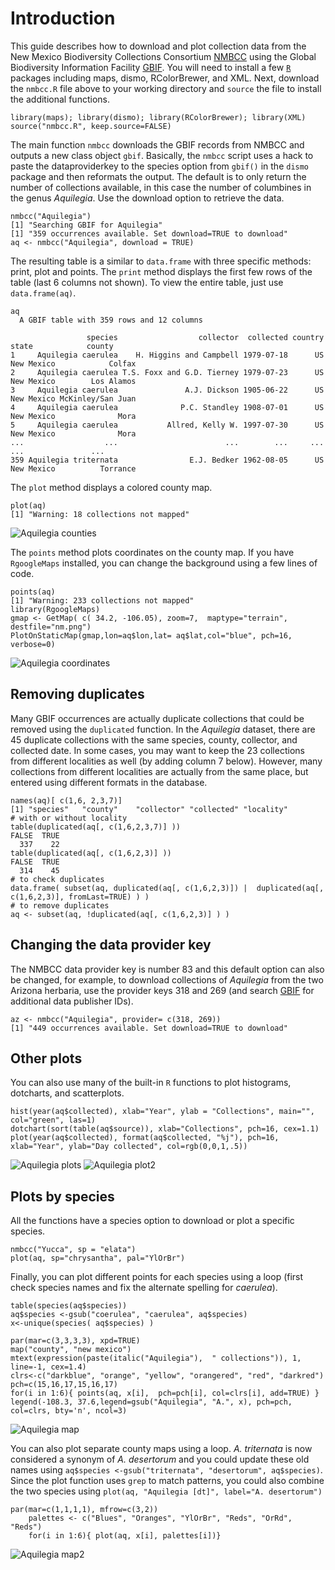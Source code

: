 # Introduction

This guide describes how to download and plot collection data from the New Mexico Biodiversity Collections Consortium [NMBCC](http://nmbiodiversity.org/) using the Global Biodiversity Information Facility [GBIF](http://data.gbif.org).  You will need to install a few [`R`](http://cran.r-project.org) packages including maps, dismo, RColorBrewer, and XML.  Next, download the `nmbcc.R` file above to your working directory and `source` the file to install the additional functions.

	library(maps); library(dismo); library(RColorBrewer); library(XML)
	source("nmbcc.R", keep.source=FALSE)
       
The main function `nmbcc` downloads the GBIF records from NMBCC and outputs a new class object `gbif`. Basically, the `nmbcc` script uses a hack to paste the dataproviderkey to the species option from `gbif()` in the `dismo` package and then reformats the output.  The default is to only return the number of collections available, in this case the number of columbines in the genus *Aquilegia*. Use the download option to retrieve the data.

	nmbcc("Aquilegia")
	[1] "Searching GBIF for Aquilegia"
	[1] "359 occurrences available. Set download=TRUE to download"
	aq <- nmbcc("Aquilegia", download = TRUE)

The resulting table is a similar to `data.frame` with three specific methods: print, plot and points. The `print` method displays the first few rows of the table (last 6 columns not shown). To view the entire table, just use `data.frame(aq)`. 

	aq
	  A GBIF table with 359 rows and 12 columns

	                 species                  collector  collected country      state            county
	1     Aquilegia caerulea    H. Higgins and Campbell 1979-07-18      US New Mexico            Colfax
	2     Aquilegia caerulea T.S. Foxx and G.D. Tierney 1979-07-23      US New Mexico        Los Alamos
	3     Aquilegia caerulea               A.J. Dickson 1905-06-22      US New Mexico McKinley/San Juan
	4     Aquilegia caerulea              P.C. Standley 1908-07-01      US New Mexico              Mora
	5     Aquilegia caerulea           Allred, Kelly W. 1997-07-30      US New Mexico              Mora
	...                  ...                        ...        ...     ...        ...               ...
	359 Aquilegia triternata                E.J. Bedker 1962-08-05      US New Mexico          Torrance


The `plot` method displays a colored county map.  

	plot(aq)
	[1] "Warning: 18 collections not mapped"

![Aquilegia counties](/cstubben/nmbcc/raw/master/plots/aq_counties.png)


The `points` method plots coordinates on the county map. If you have `RgoogleMaps` installed, you can change the background using a few lines of code.

	points(aq)
	[1] "Warning: 233 collections not mapped"
	library(RgoogleMaps)
	gmap <- GetMap( c( 34.2, -106.05), zoom=7,  maptype="terrain", destfile="nm.png")
	PlotOnStaticMap(gmap,lon=aq$lon,lat= aq$lat,col="blue", pch=16, verbose=0)


![Aquilegia coordinates](/cstubben/nmbcc/raw/master/plots/nm2.png)


## Removing duplicates

Many GBIF occurrences are actually duplicate collections that could be removed using the `duplicated` function.  In the *Aquilegia* dataset, there are 45 duplicate collections with the same species, county, collector, and collected date.  In some cases, you may want to keep the 23 collections from different localities as well (by adding column 7 below).  However, many collections from different localities are actually from the same place, but entered using different formats in the database.


	names(aq)[ c(1,6, 2,3,7)]
	[1] "species"   "county"    "collector" "collected" "locality"
	# with or without locality
	table(duplicated(aq[, c(1,6,2,3,7)] ))
	FALSE  TRUE 
	  337    22 
	table(duplicated(aq[, c(1,6,2,3)] ))
	FALSE  TRUE 
	  314    45 
	# to check duplicates
	data.frame( subset(aq, duplicated(aq[, c(1,6,2,3)]) |  duplicated(aq[, c(1,6,2,3)], fromLast=TRUE) ) )
	# to remove duplicates
	aq <- subset(aq, !duplicated(aq[, c(1,6,2,3)] ) )


## Changing the data provider key

The NMBCC data provider key is number 83 and this default option can also be changed, for example, to download collections of *Aquilegia* from the two Arizona herbaria, use the provider keys 318 and 269 (and search [GBIF](http://data.gbif.org) for additional data publisher IDs).  

	az <- nmbcc("Aquilegia", provider= c(318, 269))
	[1] "449 occurrences available. Set download=TRUE to download"

## Other plots

You can also use many of the built-in `R` functions to plot histograms, dotcharts, and scatterplots.

	hist(year(aq$collected), xlab="Year", ylab = "Collections", main="", col="green", las=1)
	dotchart(sort(table(aq$source)), xlab="Collections", pch=16, cex=1.1)
	plot(year(aq$collected), format(aq$collected, "%j"), pch=16, xlab="Year", ylab="Day collected", col=rgb(0,0,1,.5))


![Aquilegia plots](/cstubben/nmbcc/raw/master/plots/aq_plots.png)
![Aquilegia plot2](/cstubben/nmbcc/raw/master/plots/aq_plots2.png)

## Plots by species

All the functions have a species option to download or plot a specific species. 

	nmbcc("Yucca", sp = "elata")
	plot(aq, sp="chrysantha", pal="YlOrBr")


Finally, you can plot different points for each species using a loop (first check species names and fix the alternate spelling for *caerulea*).

	table(species(aq$species))
	aq$species <-gsub("coerulea", "caerulea", aq$species)
	x<-unique(species( aq$species) )
	
	par(mar=c(3,3,3,3), xpd=TRUE)
	map("county", "new mexico")
	mtext(expression(paste(italic("Aquilegia"),  " collections")), 1, line=-1, cex=1.4)
	clrs<-c("darkblue", "orange", "yellow", "orangered", "red", "darkred")
	pch=c(15,16,17,15,16,17)
	for(i in 1:6){ points(aq, x[i],  pch=pch[i], col=clrs[i], add=TRUE) }
	legend(-108.3, 37.6,legend=gsub("Aquilegia", "A.", x), pch=pch, col=clrs, bty='n', ncol=3)

![Aquilegia map](/cstubben/nmbcc/raw/master/plots/aq_sp.png)

You can also plot separate county maps using a loop.  *A. triternata* is now considered a synonym of *A. desertorum* and you could update these old names using `aq$species <-gsub("triternata", "desertorum", aq$species)`.  Since the plot function uses `grep` to match patterns, you could also combine the two species using `plot(aq, "Aquilegia [dt]", label="A. desertorum")`

	par(mar=c(1,1,1,1), mfrow=c(3,2))
        palettes <- c("Blues", "Oranges", "YlOrBr", "Reds", "OrRd", "Reds")
        for(i in 1:6){ plot(aq, x[i], palettes[i])}

![Aquilegia map2](/cstubben/nmbcc/raw/master/plots/aq_sp2.png)





